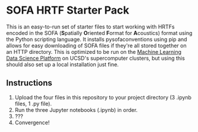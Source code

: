 # SOFA HRTF Starter Pack

This is an easy-to-run set of starter files to start working with HRTFs encoded in the SOFA (**S**patially **O**riented **F**ormat for **A**coustics) format using the Python scripting language. It installs pysofaconventions using pip and allows for easy downloading of SOFA files if they're all stored together on an HTTP directory. This is optimized to be run on the [Machine Learning Data Science Platform](https://datahub.ucsd.edu/) on UCSD's supercomputer clusters, but using this should also set up a local installation just fine.

## Instructions

1. Upload the four files in this repository to your project directory (3 .ipynb files, 1 .py file).
2. Run the three Jupyter notebooks (.ipynb) in order.
3. ???
4. Convergence!
